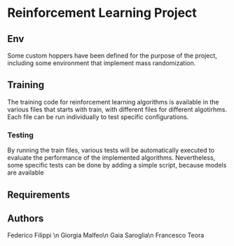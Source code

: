 # Reinforcement Learning Project
## Env
Some custom hoppers have been defined for the purpose of the project, including some environment that implement mass randomization.

## Training

The training code for reinforcement learning algorithms is available in the various files that starts with train, with different files for different algotirhms. Each file can be run individually to test specific configurations.

### Testing

By running the train files, various tests will be automatically executed to evaluate the performance of the implemented algorithms. Nevertheless, some specific tests can be done by adding a simple script, because models are available
## Requirements

## Authors
Federico Filippi \n
Giorgia Malfeo\n
Gaia Saroglia\n
Francesco Teora

